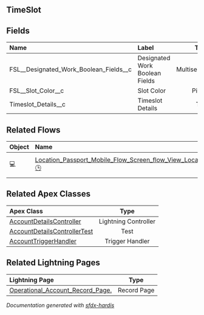 ## TimeSlot

<!-- Object description -->

## Fields

| Name      | Label | Type | Description |
| :-------- | :---- | :--: | :---------- | 
| FSL__Designated_Work_Boolean_Fields__c | Designated Work Boolean Fields | MultiselectPicklist | <!-- --> |
| FSL__Slot_Color__c | Slot Color | Picklist | <!-- --> |
| Timeslot_Details__c | Timeslot Details | Text | <!-- --> |


## Related Flows

| Object | Name      | Type | Description |
| :----  | :-------- | :--: | :---------- | 
| 💻 | [Location_Passport_Mobile_Flow_Screen_flow_View_Location_Passport_Information](../flows/Location_Passport_Mobile_Flow_Screen_flow_View_Location_Passport_Information.md) [🕒](../flows/Location_Passport_Mobile_Flow_Screen_flow_View_Location_Passport_Information-history.md) |  Field Service Mobile | <!-- --> |


## Related Apex Classes

| Apex Class | Type |
| :----      | :--: | 
| [AccountDetailsController](../apex/AccountDetailsController.md) | Lightning Controller |
| [AccountDetailsControllerTest](../apex/AccountDetailsControllerTest.md) | Test |
| [AccountTriggerHandler](../apex/AccountTriggerHandler.md) | Trigger Handler |


## Related Lightning Pages

| Lightning Page | Type |
| :----      | :--: | 
| [Operational_Account_Record_Page.](../pages/Operational_Account_Record_Page..md) |  Record Page |


_Documentation generated with [sfdx-hardis](https://sfdx-hardis.cloudity.com)_
